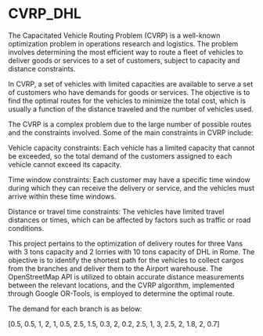 # CVRP_DHL
The Capacitated Vehicle Routing Problem (CVRP) is a well-known optimization problem in operations research and logistics. The problem involves determining the most efficient way to route a fleet of vehicles to deliver goods or services to a set of customers, subject to capacity and distance constraints.

In CVRP, a set of vehicles with limited capacities are available to serve a set of customers who have demands for goods or services. The objective is to find the optimal routes for the vehicles to minimize the total cost, which is usually a function of the distance traveled and the number of vehicles used.

The CVRP is a complex problem due to the large number of possible routes and the constraints involved. Some of the main constraints in CVRP include:

Vehicle capacity constraints: Each vehicle has a limited capacity that cannot be exceeded, so the total demand of the customers assigned to each vehicle cannot exceed its capacity.

Time window constraints: Each customer may have a specific time window during which they can receive the delivery or service, and the vehicles must arrive within these time windows.

Distance or travel time constraints: The vehicles have limited travel distances or times, which can be affected by factors such as traffic or road conditions.

This project pertains to the optimization of delivery routes for three Vans with 3 tons capacity and 2 lorries with 10 tons capacity of DHL in Rome. The objective is to identify the shortest path for the vehicles to collect cargos from the branches and deliver them to the Airport warehouse. The OpenStreetMap API is utilized to obtain accurate distance measurements between the relevant locations, and the CVRP algorithm, implemented through Google OR-Tools, is employed to determine the optimal route.

The demand for each branch is as below:

[0.5, 0.5, 1, 2, 1, 0.5, 2.5, 1.5, 0.3, 2, 0.2, 2.5, 1, 3, 2.5, 2, 1.8, 2, 0.7]

